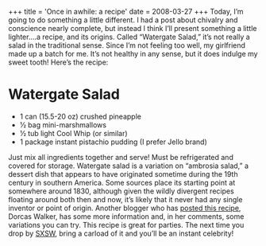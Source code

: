 +++
title = 'Once in awhile: a recipe'
date = 2008-03-27
+++
Today, I’m going to do something a little different. I had a post about chivalry and conscience nearly complete, but instead I think I’ll present something a little lighter….a recipe, and its origins. Called “Watergate Salad,” it’s not really a salad in the traditional sense. Since I’m not feeling too well, my girlfriend made up a batch for me. It’s not healthy in any sense, but it does indulge my sweet tooth! Here’s the recipe:

# Watergate Salad

*   1 can (15.5-20 oz) crushed pineapple
*   1⁄2 bag mini-marshmallows
*   1⁄2 tub light Cool Whip (or similar)
*   1 package instant pistachio pudding (I prefer Jello brand)

Just mix all ingredients together and serve! Must be refrigerated and covered for storage. Watergate salad is a variation on “ambrosia salad,” a dessert dish that appears to have originated sometime during the 19th century in southern America. Some sources place its starting point at somewhere around 1830, although given the wildly divergent recipes floating around both then and now, it’s likely that it never had any single inventor or point of origin. Another blogger who has [posted this recipe](http://dorcasannettewalker.blogspot.com/2006/12/watergate-salad.html), Dorcas Walker, has some more information and, in her comments, some variations you can try. This recipe is great for parties. The next time you drop by [SXSW](http://sxsw.com/), bring a carload of it and you’ll be an instant celebrity!